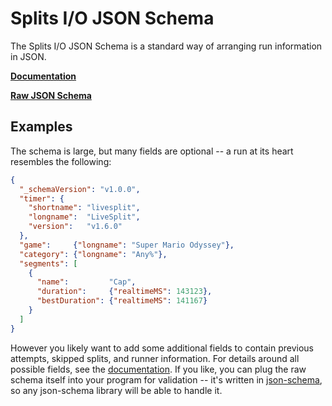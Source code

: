 # Splits I/O JSON Schema
The Splits I/O JSON Schema is a standard way of arranging run information in JSON.

[**Documentation**][1]

[**Raw JSON Schema**][2]

## Examples
The schema is large, but many fields are optional -- a run at its heart resembles the following:

```json
{
  "_schemaVersion": "v1.0.0",
  "timer": {
    "shortname": "livesplit",
    "longname":  "LiveSplit",
    "version":   "v1.6.0"
  },
  "game":     {"longname": "Super Mario Odyssey"},
  "category": {"longname": "Any%"},
  "segments": [
    {
      "name":         "Cap",
      "duration":     {"realtimeMS": 143123},
      "bestDuration": {"realtimeMS": 141167}
    }
  ]
}
```

However you likely want to add some additional fields to contain previous attempts, skipped splits, and runner
information. For details around all possible fields, see the [documentation][1]. If you like, you can plug the raw
schema itself into your program for validation -- it's written in [json-schema][3], so any json-schema library will be
able to handle it.

[1]: http://lbovet.github.io/docson/index.html#https://raw.githubusercontent.com/glacials/splits-io/master/public/schema/run_v1.0.0.json
[2]: https://raw.githubusercontent.com/glacials/splits-io/master/public/schema/run_v1.0.0.json
[3]: http://json-schema.org/
